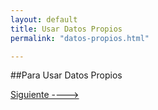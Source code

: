 ```yaml
---
layout: default
title: Usar Datos Propios
permalink: "datos-propios.html"

---
```

##Para Usar Datos Propios


[Siguiente ---->]({{site.url}}/desplegar-divs.html)